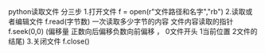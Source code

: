 python读取文件 分三步
1.打开文件   f = open(r"文件路径和名字","rb")
2.读取或者编辑文件  f.read(字节数)  一次读取多少字节的内容
文件内容读取的指针 f.seek(0,0)    (偏移量 正数向后偏移负数向前偏移  ， 0文件开头 1当前位置  2文件的结尾)
3.关闭文件 f.close()